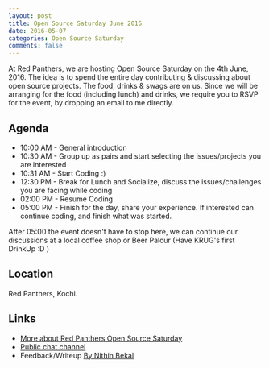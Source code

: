 ```yaml
---
layout: post
title: Open Source Saturday June 2016
date: 2016-05-07
categories: Open Source Saturday
comments: false
---
```


At Red Panthers, we are hosting Open Source Saturday on the 4th June, 2016. The idea is to spend the entire day contributing & discussing about open source projects. The food, drinks & swags are on us. Since we will be arranging for the food (including lunch) and drinks, we require you to RSVP for the event, by dropping an email to me directly.

Agenda
--------

* 10:00 AM - General introduction
* 10:30 AM - Group up as pairs and start selecting the issues/projects you are interested
* 10:31 AM - Start Coding :)
* 12:30 PM - Break for Lunch and Socialize, discuss the issues/challenges you are facing while coding
* 02:00 PM - Resume Coding
* 05:00 PM - Finish for the day, share your experience. If interested can continue coding, and finish what was started.

After 05:00 the event doesn't have to stop here, we can continue our discussions at a local coffee shop or Beer Palour (Have KRUG's first DrinkUp :D )

Location
----------


Red Panthers, Kochi.

Links
-----

* [More about Red Panthers Open Source Saturday](https://github.com/redpanthers/open-source-saturday)
* [Public chat channel](https://discord.me/opensource-saturday)
* Feedback/Writeup [By Nithin Bekal](http://nithinbekal.com/posts/open-source-saturday/)
